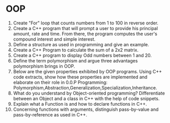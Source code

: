 ﻿# OOP

1. Create "For" loop that counts numbers from 1 to 100 in reverse order.
2. Create a C++ program that will prompt a user to provide his principal amount, rate and time. From there, the program computes the user's compound interest and simple interest.
3. Define a structure as used in programming and give an example.
4. Create a C++ Program to calculate the sum of a 2x2 matrix.
5. Create a C++ program to display Odd numbers between 1 and 20.
6. Define the term polymorphism and argue three advantages polymorphism brings in OOP.
7. Below are the given properties exhibited by OOP programs. Using C++ code extracts, show
   how these properties are implemented and elaborate on their role in 0.0.P Programming: Polymorphism,Abstraction,Generalization,Specialization,Inheritance.
8. What do you understand by Object-oriented programming? Differentiate between an Object and a class in C++ with the help of code snippets.
9. Explain what a Function is and how to declare functions in C++.
10. Concerning functions with arguments, distinguish pass-by-value and pass-by-reference as used in C++.
